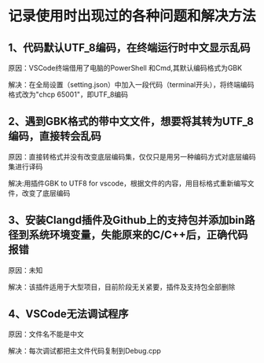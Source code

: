 # 记录使用时出现过的各种问题和解决方法

## 1、代码默认UTF_8编码，在终端运行时中文显示乱码

原因：VSCode终端借用了电脑的PowerShell 和Cmd,其默认编码格式为GBK

解决：在全局设置（setting.json）中加入一段代码（terminal开头），将终端编码格式改为"chcp 65001"，即UTF_8编码

## 2、遇到GBK格式的带中文文件，想要将其转为UTF_8编码，直接转会乱码

原因：直接转格式并没有改变底层编码集，仅仅只是用另一种编码方式对底层编码集进行译码

解决:用插件GBK to UTF8 for vscode，根据文件的内容，用目标格式重新编写文件，改变了底层编码

## 3、安装Clangd插件及Github上的支持包并添加bin路径到系统环境变量，失能原来的C/C++后，正确代码报错

原因：未知

解决：该插件适用于大型项目，目前阶段无关紧要，插件及支持包全部删除

## 4、VSCode无法调试程序

原因：文件名不能是中文

解决：每次调试都把主文件代码复制到Debug.cpp
